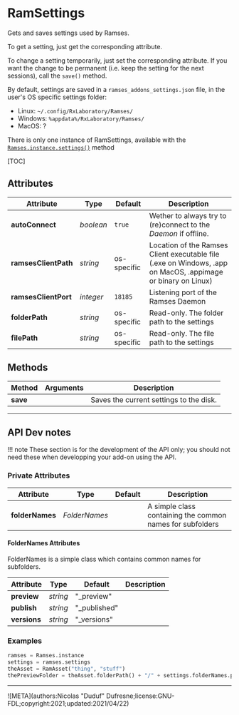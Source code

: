 # RamSettings

Gets and saves settings used by Ramses.

To get a setting, just get the corresponding attribute.

To change a setting temporarily, just set the corresponding attribute. If you want the change to be permanent (i.e. keep the setting for the next sessions), call the `save()` method.

By default, settings are saved in a `ramses_addons_settings.json` file, in the user's OS specific settings folder:

- Linux: `~/.config/RxLaboratory/Ramses/`
- Windows: `%appdata%/RxLaboratory/Ramses/`
- MacOS: ?

There is only one instance of RamSettings, available with the [`Ramses.instance.settings()`](ramses.md) method

[TOC]

## Attributes

| Attribute | Type | Default | Description |
| --- | --- | --- | --- |
| **autoConnect** | *boolean* | `true` | Wether to always try to (re)connect to the *Daemon* if offline. |
| **ramsesClientPath** | *string* | os-specific | Location of the Ramses Client executable file (.exe on Windows, .app on MacOS, .appimage or binary on Linux) |
| **ramsesClientPort** | *integer* | `18185` | Listening port of the Ramses Daemon |
| **folderPath** | *string* | os-specific | Read-only. The folder path to the settings |
| **filePath** | *string* | os-specific | Read-only. The file path to the settings |

## Methods

| Method | Arguments | Description |
| --- | --- | --- |
| **save** | | Saves the current settings to the disk. |

____

## API Dev notes

!!! note
    These section is for the development of the API only; you should not need these when developping your add-on using the API.

### Private Attributes

| Attribute | Type | Default | Description |
| --- | --- | --- | --- |
| **folderNames** | *FolderNames* | | A simple class containing the common names for subfolders |

#### FolderNames Attributes

FolderNames is a simple class which contains common names for subfolders.

| Attribute | Type | Default | Description |
| --- | --- | --- | --- |
| **preview** | *string* | "_preview" | |
| **publish** | *string* | "_published" | |
| **versions** | *string* | "_versions" | |

### Examples

```py
ramses = Ramses.instance
settings = ramses.settings
theAsset = RamAsset("thing", "stuff")
thePreviewFolder = theAsset.folderPath() + "/" + settings.folderNames.preview
```
____

![META](authors:Nicolas "Duduf" Dufresne;license:GNU-FDL;copyright:2021;updated:2021/04/22)